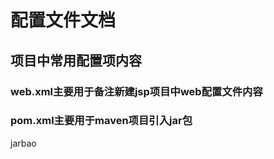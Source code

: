 # 配置文件文档
## 项目中常用配置项内容
### web.xml主要用于备注新建jsp项目中web配置文件内容
### pom.xml主要用于maven项目引入jar包
 
  jarbao
 
 
